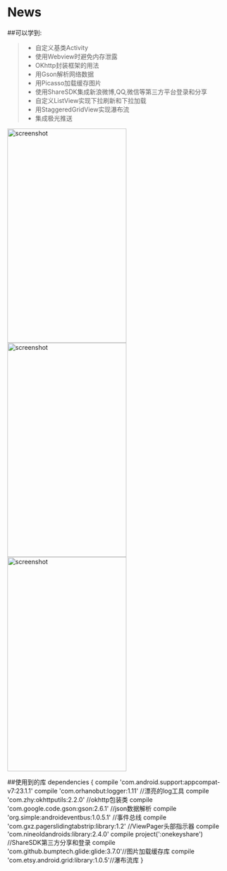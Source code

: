 # News
##可以学到:
>* 自定义基类Activity
>* 使用Webview时避免内存泄露
>* OKhttp封装框架的用法
>* 用Gson解析网络数据
>* 用Picasso加载缓存图片
>* 使用ShareSDK集成新浪微博,QQ,微信等第三方平台登录和分享
>* 自定义ListView实现下拉刷新和下拉加载
>* 用StaggeredGridView实现瀑布流
>* 集成极光推送

<img src="http://ww2.sinaimg.cn/mw690/92260e9cjw1f1oclf0vnjj20fd0qfq6j.jpg" title="screenshot" width="270" height="486" />   <img src="http://ww4.sinaimg.cn/mw690/92260e9cjw1f1ocn5jpk0j20fd0qitdq.jpg" alt="screenshot" title="screenshot" width="270" height="486" /><img src="http://ww2.sinaimg.cn/mw690/92260e9cjw1f1ocn6kneyj20f90qf7a3.jpg" alt="screenshot" title="screenshot" width="270" height="486" />

##使用到的库
	dependencies {
	    compile 'com.android.support:appcompat-v7:23.1.1'
	    compile 'com.orhanobut:logger:1.11' //漂亮的log工具
	    compile 'com.zhy:okhttputils:2.2.0'	//okhttp包装类
	    compile 'com.google.code.gson:gson:2.6.1' //json数据解析
	    compile 'org.simple:androideventbus:1.0.5.1' //事件总线
	    compile 'com.gxz.pagerslidingtabstrip:library:1.2' //ViewPager头部指示器
	    compile 'com.nineoldandroids:library:2.4.0'
	    compile project(':onekeyshare') //ShareSDK第三方分享和登录
	    compile 'com.github.bumptech.glide:glide:3.7.0'//图片加载缓存库
	    compile 'com.etsy.android.grid:library:1.0.5'//瀑布流库
	}
